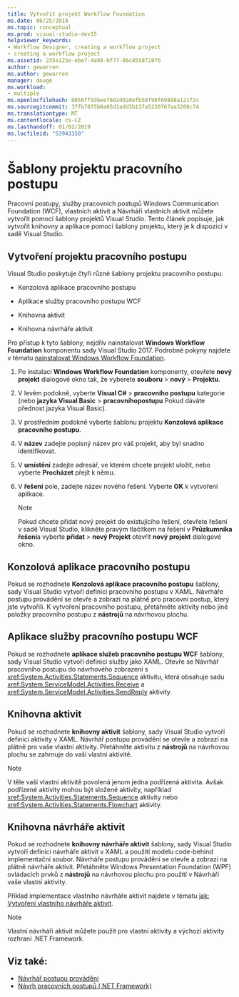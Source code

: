 ```yaml
---
title: Vytvořit projekt Workflow Foundation
ms.date: 06/25/2018
ms.topic: conceptual
ms.prod: visual-studio-dev15
helpviewer_keywords:
- Workflow Designer, creating a workflow project
- creating a workflow project
ms.assetid: 235a125e-ebe7-4a98-bf77-86c8558728fb
author: gewarren
ms.author: gewarren
manager: douge
ms.workload:
- multiple
ms.openlocfilehash: 0856ff93beef602d02defb58f90f69898a121f2c
ms.sourcegitcommit: 37fb7075b0a65d2add3b137a5230767aa3266c74
ms.translationtype: MT
ms.contentlocale: cs-CZ
ms.lasthandoff: 01/02/2019
ms.locfileid: "53943350"
---
```

# <a name="workflow-project-templates"></a>Šablony projektu pracovního postupu

Pracovní postupy, služby pracovních postupů Windows Communication Foundation (WCF), vlastních aktivit a Návrháři vlastních aktivit můžete vytvořit pomocí šablony projektů Visual Studio. Tento článek popisuje, jak vytvořit knihovny a aplikace pomocí šablony projektu, který je k dispozici v sadě Visual Studio.

## <a name="create-a-workflow-project"></a>Vytvoření projektu pracovního postupu

Visual Studio poskytuje čtyři různé šablony projektu pracovního postupu:

- Konzolová aplikace pracovního postupu

- Aplikace služby pracovního postupu WCF

- Knihovna aktivit

- Knihovna návrháře aktivit

Pro přístup k tyto šablony, nejdřív nainstalovat **Windows Workflow Foundation** komponentu sady Visual Studio 2017. Podrobné pokyny najdete v tématu [nainstalovat Windows Workflow Foundation](developing-applications-with-the-workflow-designer.md#install-windows-workflow-foundation).

1. Po instalaci **Windows Workflow Foundation** komponenty, otevřete **nový projekt** dialogové okno tak, že vyberete **souboru** > **nový**  >  **Projektu**.

1. V levém podokně, vyberte **Visual C#**   >  **pracovního postupu** kategorie (nebo **jazyka Visual Basic** > **pracovníhopostupu** Pokud dáváte přednost jazyka Visual Basic).

1. V prostředním podokně vyberte šablonu projektu **Konzolová aplikace pracovního postupu**.

1. V **název** zadejte popisný název pro váš projekt, aby byl snadno identifikovat.

1. V **umístění** zadejte adresář, ve kterém chcete projekt uložit, nebo vyberte **Procházet** přejít k němu.

1. V **řešení** pole, zadejte název nového řešení. Vyberte **OK** k vytvoření aplikace.

   > [!NOTE]
   > Pokud chcete přidat nový projekt do existujícího řešení, otevřete řešení v sadě Visual Studio, klikněte pravým tlačítkem na řešení v **Průzkumníka řešení**a vyberte **přidat** > **nový Projekt** otevřít **nový projekt** dialogové okno.

## <a name="workflow-console-app"></a>Konzolová aplikace pracovního postupu

Pokud se rozhodnete **Konzolová aplikace pracovního postupu** šablony, sady Visual Studio vytvoří definici pracovního postupu v XAML. Návrháře postupu provádění se otevře a zobrazí na plátně pro pracovní postup, který jste vytvořili. K vytvoření pracovního postupu, přetáhněte aktivity nebo jiné položky pracovního postupu z **nástrojů** na návrhovou plochu.

## <a name="wcf-workflow-service-app"></a>Aplikace služby pracovního postupu WCF

Pokud se rozhodnete **aplikace služeb pracovního postupu WCF** šablony, sady Visual Studio vytvoří definici služby jako XAML. Otevře se Návrhář pracovního postupu do návrhového zobrazení s <xref:System.Activities.Statements.Sequence> aktivitu, která obsahuje sadu <xref:System.ServiceModel.Activities.Receive> a <xref:System.ServiceModel.Activities.SendReply> aktivity.

## <a name="activity-library"></a>Knihovna aktivit

Pokud se rozhodnete **knihovny aktivit** šablony, sady Visual Studio vytvoří definici aktivity v XAML. Návrhář postupu provádění se otevře a zobrazí na plátně pro vaše vlastní aktivity. Přetáhněte aktivitu z **nástrojů** na návrhovou plochu se zahrnuje do vaší vlastní aktivitě.

> [!NOTE]
> V těle vaší vlastní aktivitě povolená jenom jedna podřízená aktivita. Avšak podřízené aktivity mohou být složené aktivity, například <xref:System.Activities.Statements.Sequence> aktivity nebo <xref:System.Activities.Statements.Flowchart> aktivity.

## <a name="activity-designer-library"></a>Knihovna návrháře aktivit

Pokud se rozhodnete **knihovny návrháře aktivit** šablony, sady Visual Studio vytvoří definici návrháře aktivit v XAML a použití modelu code-behind implementační soubor. Návrháře postupu provádění se otevře a zobrazí na plátně návrháře aktivit. Přetáhněte Windows Presentation Foundation (WPF) ovládacích prvků z **nástrojů** na návrhovou plochu pro použití v Návrháři vaše vlastní aktivity.

Příklad implementace vlastního návrháře aktivit najdete v tématu [jak: Vytvoření vlastního návrháře aktivit](/dotnet/framework/windows-workflow-foundation/how-to-create-a-custom-activity-designer).

> [!NOTE]
> Vlastní návrháři aktivit můžete použít pro vlastní aktivity a výchozí aktivity rozhraní .NET Framework.

## <a name="see-also"></a>Viz také:

- [Návrhář postupu provádění](developing-applications-with-the-workflow-designer.md)
- [Návrh pracovních postupů (.NET Framework)](/dotnet/framework/windows-workflow-foundation/designing-workflows)